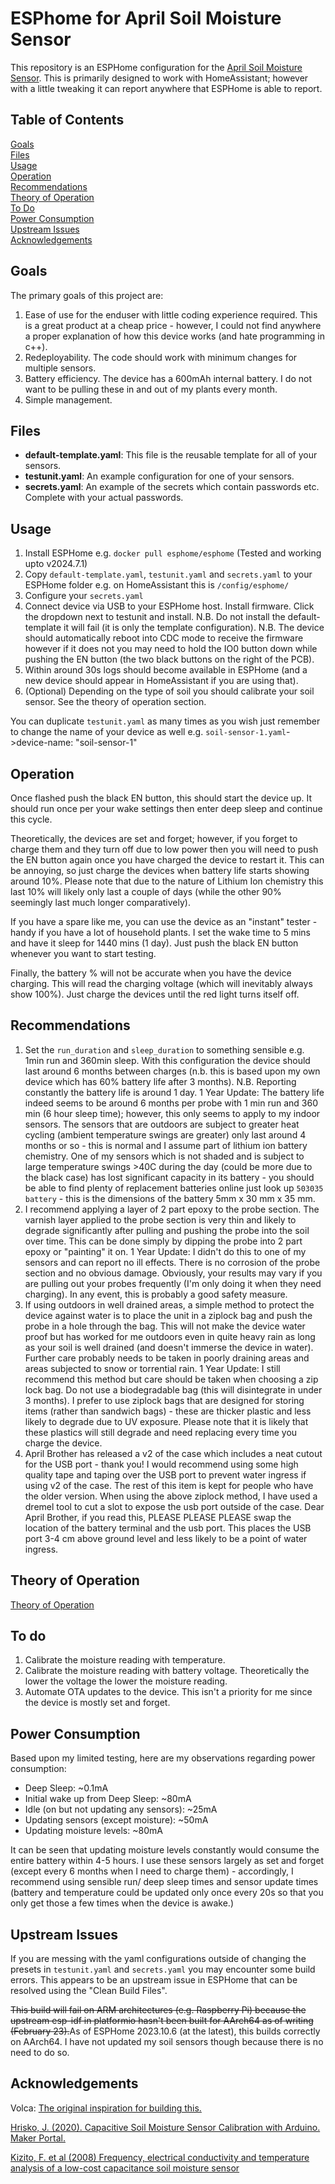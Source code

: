 # ESPhome for April Soil Moisture Sensor

This repository is an ESPHome configuration for the [April Soil Moisture Sensor](https://wiki.aprbrother.com/en/april_soil_moisture_sensor.html). This is primarily designed to work with HomeAssistant; however with a little tweaking it can report anywhere that ESPHome is able to report.

## Table of Contents

[Goals](#goals)<br>
[Files](#files)<br>
[Usage](#usage)<br>
[Operation](#operation)<br>
[Recommendations](#recommendations)<br>
[Theory of Operation](theory.md)<br>
[To Do](#to-do)<br>
[Power Consumption](#power-consumption)<br>
[Upstream Issues](#upstream-issues)<br>
[Acknowledgements](#acknowledgements)<br>

## Goals

The primary goals of this project are:
1. Ease of use for the enduser with little coding experience required. This is a great product at a cheap price - however, I could not find anywhere a proper explanation of how this device works (and hate programming in c++).
2. Redeployability. The code should work with minimum changes for multiple sensors.
3. Battery efficiency. The device has a 600mAh internal battery. I do not want to be pulling these in and out of my plants every month.
4. Simple management. 

## Files

- **default-template.yaml**: This file is the reusable template for all of your sensors.
- **testunit.yaml**: An example configuration for one of your sensors.
- **secrets.yaml**: An example of the secrets which contain passwords etc. Complete with your actual passwords.

## Usage

1. Install ESPHome e.g. `docker pull esphome/esphome` (Tested and working upto v2024.7.1)
2. Copy `default-template.yaml`, `testunit.yaml` and `secrets.yaml` to your ESPHome folder e.g. on HomeAssistant this is `/config/esphome/`
3. Configure your `secrets.yaml`
4. Connect device via USB to your ESPHome host. Install firmware. Click the dropdown next to testunit and install. N.B. Do not install the default-template it will fail (it is only the template configuration). N.B. The device should automatically reboot into CDC mode to receive the firmware however if it does not you may need to hold the IO0 button down while pushing the EN button (the two black buttons on the right of the PCB).
5. Within around 30s logs should become available in ESPHome (and a new device should appear in HomeAssistant if you are using that).
6. (Optional) Depending on the type of soil you should calibrate your soil sensor. See the theory of operation section.

You can duplicate `testunit.yaml` as many times as you wish just remember to change the name of your device as well e.g. `soil-sensor-1.yaml`->device-name: "soil-sensor-1"

## Operation

Once flashed push the black EN button, this should start the device up. It should run once per your wake settings then enter deep sleep and continue this cycle.

Theoretically, the devices are set and forget; however, if you forget to charge them and they turn off due to low power then you will need to push the EN button again once you have charged the device to restart it. This can be annoying, so just charge the devices when battery life starts showing around 10%. Please note that due to the nature of Lithium Ion chemistry this last 10% will likely only last a couple of days (while the other 90% seemingly last much longer comparatively).

If you have a spare like me, you can use the device as an "instant" tester - handy if you have a lot of household plants. I set the wake time to 5 mins and have it sleep for 1440 mins (1 day). Just push the black EN button whenever you want to start testing.

Finally, the battery % will not be accurate when you have the device charging. This will read the charging voltage (which will inevitably always show 100%). Just charge the devices until the red light turns itself off.

## Recommendations

1. Set the `run_duration` and `sleep_duration` to something sensible e.g. 1min run and 360min sleep. With this configuration the device should last around 6 months between charges (n.b. this is based upon my own device which has 60% battery life after 3 months). N.B. Reporting constantly the battery life is around 1 day. 1 Year Update: The battery life indeed seems to be around 6 months per probe with 1 min run and 360 min (6 hour sleep time); however, this only seems to apply to my indoor sensors. The sensors that are outdoors are subject to greater heat cycling (ambient temperature swings are greater) only last around 4 months or so - this is normal and I assume part of lithium ion battery chemistry. One of my sensors which is not shaded and is subject to large temperature swings >40C during the day (could be more due to the black case) has lost significant capacity in its battery - you should be able to find plenty of replacement batteries online just look up `503035 battery` - this is the dimensions of the battery 5mm x 30 mm x 35 mm.
2. I recommend applying a layer of 2 part epoxy to the probe section. The varnish layer applied to the probe section is very thin and likely to degrade significantly after pulling and pushing the probe into the soil over time. This can be done simply by dipping the probe into 2 part epoxy or "painting" it on. 1 Year Update: I didn't do this to one of my sensors and can report no ill effects. There is no corrosion of the probe section and no obvious damage. Obviously, your results may vary if you are pulling out your probes frequently (I'm only doing it when they need charging). In any event, this is probably a good safety measure.
3. If using outdoors in well drained areas, a simple method to protect the device against water is to place the unit in a ziplock bag and push the probe in a hole through the bag. This will not make the device water proof but has worked for me outdoors even in quite heavy rain as long as your soil is well drained (and doesn't immerse the device in water). Further care probably needs to be taken in poorly draining areas and areas subjected to snow or torrential rain. 1 Year Update: I still recommend this method but care should be taken when choosing a zip lock bag. Do not use a biodegradable bag (this will disintegrate in under 3 months). I prefer to use ziplock bags that are designed for storing items (rather than sandwich bags) - these are thicker plastic and less likely to degrade due to UV exposure. Please note that it is likely that these plastics will still degrade and need replacing every time you charge the device.
4. April Brother has released a v2 of the case which includes a neat cutout for the USB port - thank you!  I would recommend using some high quality tape and taping over the USB port to prevent water ingress if using v2 of the case. The rest of this item is kept for people who have the older version. When using the above ziplock method, I have used a dremel tool to cut a slot to expose the usb port outside of the case. Dear April Brother, if you read this, PLEASE PLEASE PLEASE swap the location of the battery terminal and the usb port. This places the USB port 3-4 cm above ground level and less likely to be a point of water ingress.

## Theory of Operation

[Theory of Operation](theory.md)

## To do

1. Calibrate the moisture reading with temperature.
2. Calibrate the moisture reading with battery voltage. Theoretically the lower the voltage the lower the moisture reading.
3. Automate OTA updates to the device. This isn't a priority for me since the device is mostly set and forget.

## Power Consumption

Based upon my limited testing, here are my observations regarding power consumption:
- Deep Sleep: ~0.1mA
- Initial wake up from Deep Sleep: ~80mA
- Idle (on but not updating any sensors): ~25mA
- Updating sensors (except moisture): ~50mA
- Updating moisture levels: ~80mA

It can be seen that updating moisture levels constantly would consume the entire battery within 4-5 hours. I use these sensors largely as set and forget (except every 6 months when I need to charge them) - accordingly, I recommend using sensible run/ deep sleep times and sensor update times (battery and temperature could be updated only once every 20s so that you only get those a few times when the device is awake.)

## Upstream Issues

If you are messing with the yaml configurations outside of changing the presets in `testunit.yaml` and `secrets.yaml` you may encounter some build errors. This appears to be an upstream issue in ESPHome that can be resolved using the "Clean Build Files".

~~This build will fail on ARM architectures (e.g. Raspberry Pi) because the upstream esp-idf in platformio hasn't been built for AArch64 as of writing (February 23).~~As of ESPHome 2023.10.6 (at the latest), this builds correctly on AArch64. I have not updated my soil sensors though because there is no need to do so.

## Acknowledgements

Volca: [The original inspiration for building this.](https://github.com/volca/april-soil-esphome-module)

[Hrisko, J. (2020). Capacitive Soil Moisture Sensor Calibration with Arduino. Maker Portal.](https://makersportal.com/blog/2020/5/26/capacitive-soil-moisture-calibration-with-arduino)

[Kizito, F. et al (2008) Frequency, electrical conductivity and temperature analysis of a low-cost capacitance soil moisture sensor](https://www.sciencedirect.com/science/article/abs/pii/S0022169408000462)
